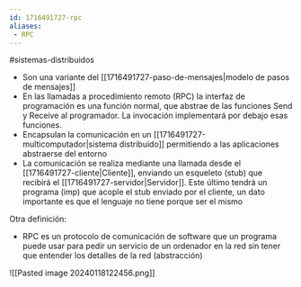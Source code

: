 ```yaml
---
id: 1716491727-rpc
aliases:
 - RPC
---
```


#sistemas-distribuidos 

- Son una variante del [[1716491727-paso-de-mensajes|modelo de pasos de mensajes]]
- En las llamadas a procedimiento remoto (RPC) la interfaz de programación es una función normal, que abstrae de las funciones Send y Receive al programador. La invocación implementará por debajo esas funciones.
- Encapsulan la comunicación en un [[1716491727-multicomputador|sistema distribuido]] permitiendo a las aplicaciones abstraerse del entorno
- La comunicación se realiza mediante una llamada desde el [[1716491727-cliente|Cliente]], enviando un esqueleto (stub) que recibirá el [[1716491727-servidor|Servidor]]. Este último tendrá un programa (imp) que acople el stub enviado por el cliente, un dato importante es que el lenguaje no tiene porque ser el mismo

Otra definición:
- RPC es un protocolo de comunicación de software que un programa puede usar para pedir un servicio de un ordenador en la red sin tener que entender los detalles de la red (abstracción)

![[Pasted image 20240118122456.png]]
